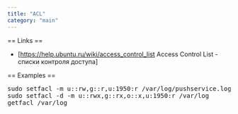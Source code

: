 ```yaml
---
title: "ACL"
category: "main"
---
```


== Links ==
* [https://help.ubuntu.ru/wiki/access_control_list Access Control List - списки контроля доступа]


== Examples ==
<pre>
sudo setfacl -m u::rw,g::r,u:1950:r /var/log/pushservice.log
sudo setfacl -d -m u::rwx,g::rx,o::x,u:1950:r /var/log
getfacl /var/log
</pre>
